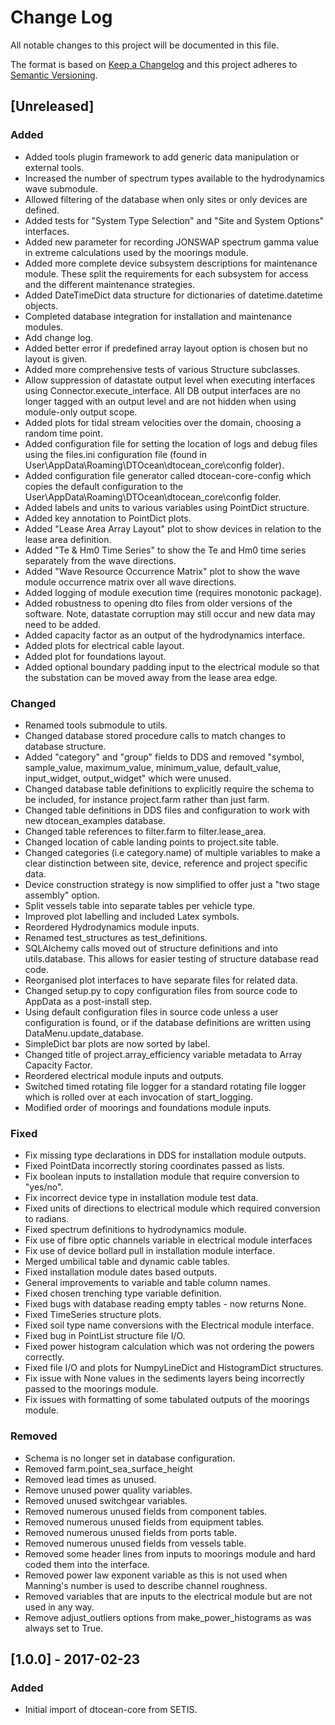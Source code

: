 # Change Log

All notable changes to this project will be documented in this file.

The format is based on [Keep a Changelog](http://keepachangelog.com/)
and this project adheres to [Semantic Versioning](http://semver.org/).

## [Unreleased]

### Added

- Added tools plugin framework to add generic data manipulation or external
  tools.
- Increased the number of spectrum types available to the hydrodynamics wave
  submodule.
- Allowed filtering of the database when only sites or only devices are defined.
- Added tests for "System Type Selection" and "Site and System Options"
  interfaces.
- Added new parameter for recording JONSWAP spectrum gamma value in extreme
  calculations used by the moorings module.
- Added more complete device subsystem descriptions for maintenance module.
  These split the requirements for each subsystem for access and the different
  maintenance strategies.
- Added DateTimeDict data structure for dictionaries of datetime.datetime
  objects.
- Completed database integration for installation and maintenance modules.
- Add change log.
- Added better error if predefined array layout option is chosen but no layout
  is given.
- Added more comprehensive tests of various Structure subclasses.
- Allow suppression of datastate output level when executing interfaces using
  Connector.execute_interface. All DB output interfaces are no longer tagged
  with an output level and are not hidden when using module-only output scope.
- Added plots for tidal stream velocities over the domain, choosing a random
  time point.
- Added configuration file for setting the location of logs and debug files
  using the files.ini configuration file (found in
  User\AppData\Roaming\DTOcean\dtocean_core\config folder).
- Added configuration file generator called dtocean-core-config which copies
  the default configuration to the
  User\AppData\Roaming\DTOcean\dtocean_core\config folder.
- Added labels and units to various variables using PointDict structure.
- Added key annotation to PointDict plots.
- Added "Lease Area Array Layout" plot to show devices in relation to the lease
  area definition.
- Added "Te & Hm0 Time Series" to show the Te and Hm0 time series separately
  from the wave directions.
- Added "Wave Resource Occurrence Matrix" plot to show the wave module
  occurrence matrix over all wave directions.
- Added logging of module execution time (requires monotonic package).
- Added robustness to opening dto files from older versions of the software.
  Note, datastate corruption may still occur and new data may need to be added.
- Added capacity factor as an output of the hydrodynamics interface.
- Added plots for electrical cable layout.
- Added plot for foundations layout.
- Added optional boundary padding input to the electrical module so that the
  substation can be moved away from the lease area edge.

### Changed

- Renamed tools submodule to utils.
- Changed database stored procedure calls to match changes to database
  structure.
- Added "category" and "group" fields to DDS and removed "symbol, sample_value,
  maximum_value, minimum_value, default_value, input_widget, output_widget"
  which were unused.
- Changed database table definitions to explicitly require the schema to be
  included, for instance project.farm rather than just farm.
- Changed table definitions in DDS files and configuration to work with
  new dtocean_examples database.
- Changed table references to filter.farm to filter.lease_area.
- Changed location of cable landing points to project.site table.
- Changed categories (i.e category.name) of multiple variables to make a 
  clear distinction between site, device, reference and project specific data.
- Device construction strategy is now simplified to offer just a "two stage
  assembly" option.
- Split vessels table into separate tables per vehicle type.
- Improved plot labelling and included Latex symbols.
- Reordered Hydrodynamics module inputs.
- Renamed test_structures as test_definitions.
- SQLAlchemy calls moved out of structure definitions and into utils.database.
  This allows for easier testing of structure database read code.
- Reorganised plot interfaces to have separate files for related data.
- Changed setup.py to copy configuration files from source code to AppData as a
  post-install step.
- Using default configuration files in source code unless a user configuration
  is found, or if the database definitions are written using
  DataMenu.update_database.
- SimpleDict bar plots are now sorted by label.
- Changed title of project.array_efficiency variable metadata to Array Capacity
  Factor.
- Reordered electrical module inputs and outputs.
- Switched timed rotating file logger for a standard rotating file logger which
  is rolled over at each invocation of start_logging.
- Modified order of moorings and foundations module inputs.

### Fixed

- Fix missing type declarations in DDS for installation module outputs.
- Fixed PointData incorrectly storing coordinates passed as lists.
- Fix boolean inputs to installation module that require conversion to
  "yes/no".
- Fix incorrect device type in installation module test data. 
- Fixed units of directions to electrical module which required conversion to
  radians.
- Fixed spectrum definitions to hydrodynamics module.
- Fix use of fibre optic channels variable in electrical module interfaces
- Fix use of device bollard pull in installation module interface.
- Merged umbilical table and dynamic cable tables.
- Fixed installation module dates based outputs.
- General improvements to variable and table column names.
- Fixed chosen trenching type variable definition.
- Fixed bugs with database reading empty tables - now returns None.
- Fixed TimeSeries structure plots.
- Fixed soil type name conversions with the Electrical module interface.
- Fixed bug in PointList structure file I/O.
- Fixed power histogram calculation which was not ordering the powers
  correctly.
- Fixed file I/O and plots for NumpyLineDict and HistogramDict structures.
- Fix issue with None values in the sediments layers being incorrectly passed
  to the moorings module.
- Fix issues with formatting of some tabulated outputs of the moorings module.
   
### Removed

- Schema is no longer set in database configuration.
- Removed farm.point_sea_surface_height
- Removed lead times as unused.
- Remove unused power quality variables.
- Removed unused switchgear variables.
- Removed numerous unused fields from component tables.
- Removed numerous unused fields from equipment tables.
- Removed numerous unused fields from ports table.
- Removed numerous unused fields from vessels table.
- Removed some header lines from inputs to moorings module and hard coded them
  into the interface.
- Removed power law exponent variable as this is not used when Manning's number
  is used to describe channel roughness.
- Removed variables that are inputs to the electrical module but are not used 
  in any way.
- Remove adjust_outliers options from make_power_histograms as was always set
  to True.

## [1.0.0] - 2017-02-23

### Added

- Initial import of dtocean-core from SETIS.
